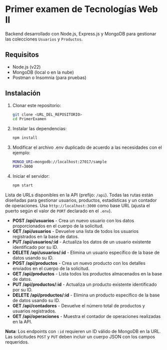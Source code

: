 # Primer examen de Tecnologías Web II

Backend desarrollado con Node.js, Express.js y MongoDB para gestionar las colecciones `Usuarios` y `Productos`.

## Requisitos
- Node.js (v22)
- MongoDB (local o en la nube)
- Postman o Insomnia (para pruebas)

## Instalación
1. Clonar este repositorio:
   ```bash
   git clone <URL_DEL_REPOSITORIO>
   cd PrimerExamen

2. Instalar las dependencias:
   ```bash
   npm install


3. Modificar el archivo .env duplicado de acuerdo a las necesidades con el ejemplo:
   ```bash
   MONGO_URI=mongodb://localhost:27017/sample
   PORT=3000

4. Iniciar el servidor:
   ```bash
   npm start


Lista de URLs disponibles en la API (prefijo: `/api`). Todas las rutas están diseñadas para gestionar usuarios, productos, estadísticas y un contador de operaciones. Usa `http://localhost:3000` como base URL (ajusta el puerto según el valor de `PORT` declarado en el `.env`).

- **POST /api/usuarios** - Crea un nuevo usuario con los datos proporcionados en el cuerpo de la solicitud.
- **GET /api/usuarios** - Devuelve una lista de todos los usuarios registrados en la base de datos.
- **PUT /api/usuarios/:id** - Actualiza los datos de un usuario existente identificado por su ID.
- **DELETE /api/usuarios/:id** - Elimina un usuario específico de la base de datos usando su ID.
- **POST /api/productos** - Crea un nuevo producto con los detalles enviados en el cuerpo de la solicitud.
- **GET /api/productos** - Lista todos los productos almacenados en la base de datos.
- **PUT /api/productos/:id** - Actualiza un producto existente identificado por su ID.
- **DELETE /api/productos/:id** - Elimina un producto específico de la base de datos usando su ID.
- **GET /api/contadores** - Devuelve el número total de productos y usuarios registrados.
- **GET /api/operaciones** - Muestra el contador de operaciones realizadas en la API.

**Nota**: Los endpoints con `:id` requieren un ID válido de MongoDB en la URL. Las solicitudes `POST` y `PUT` deben incluir un cuerpo JSON con los campos requeridos.
